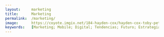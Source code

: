 ```yaml
---
layout:     marketing
title:      Marketing
permalink:  /marketing/
image:      https://coyote.imgix.net/184-hayden-cox/hayden-cox-toby-pete-hero.jpg?w=1200
keywords:   [Marketing; Mobile; Digital; Tendencias; Futuro; Estrategia; Análisis; Insight; Trend; Trending; Future; Strategy; Analysis; ]
---
```

